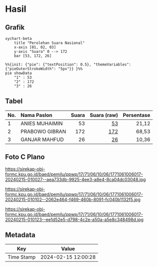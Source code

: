 # Hasil

## Grafik

```mermaid
xychart-beta
    title "Perolehan Suara Nasional"
    x-axis [01, 02, 03]
    y-axis "Suara" 0 --> 172
    bar [53, 172, 26]
```

```mermaid
%%{init: {"pie": {"textPosition": 0.5}, "themeVariables": {"pieOuterStrokeWidth": "5px"}} }%%
pie showData
    "1" : 53
    "2" : 172
    "3" : 26
```

## Tabel

| No. | Nama Paslon    | Suara | Suara (raw) | Persentase |
|:--- |:-------------- | -----:| -----------:| ----------:|
| 1   | ANIES MUHAIMIN | 53    | [53][p-1]   | 21,12      |
| 2   | PRABOWO GIBRAN | 172   | [172][p-2]  | 68,53      |
| 3   | GANJAR MAHFUD  | 26    | [26][p-3]   | 10,36      |


[p-1]: https://github.com/gigit-pemilu/pemilu-2024/blob/main/pilpres/hitung-suara/sub/17-bengkulu/sub/71-kota-bengkulu/sub/06-ratu-agung/sub/1006-sawah-lebar/sub/017-tps/sub/paslon-1.txt
[p-2]: https://github.com/gigit-pemilu/pemilu-2024/blob/main/pilpres/hitung-suara/sub/17-bengkulu/sub/71-kota-bengkulu/sub/06-ratu-agung/sub/1006-sawah-lebar/sub/017-tps/sub/paslon-2.txt
[p-3]: https://github.com/gigit-pemilu/pemilu-2024/blob/main/pilpres/hitung-suara/sub/17-bengkulu/sub/71-kota-bengkulu/sub/06-ratu-agung/sub/1006-sawah-lebar/sub/017-tps/sub/paslon-3.txt

## Foto C Plano

https://sirekap-obj-formc.kpu.go.id/baed/pemilu/ppwp/17/71/06/10/06/1771061006017-20240215-010027--aea733db-9925-4ee3-a8e4-8ca04dc03048.jpg

https://sirekap-obj-formc.kpu.go.id/baed/pemilu/ppwp/17/71/06/10/06/1771061006017-20240215-010102--2062e464-f469-460b-8091-fc040b1132f5.jpg

https://sirekap-obj-formc.kpu.go.id/baed/pemilu/ppwp/17/71/06/10/06/1771061006017-20240215-010123--ee1d52e5-d798-4c2e-a50a-a5e8c348498d.jpg


## Metadata

| Key        | Value               |
| ---------- | ------------------- |
| Time Stamp | 2024-02-15 12:00:28 |




